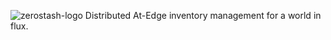 ![zerostash-logo](https://user-images.githubusercontent.com/1117052/230827795-7df1f6f0-b086-466f-a86d-e8eda981de74.svg)
Distributed At-Edge inventory management for a world in flux.
